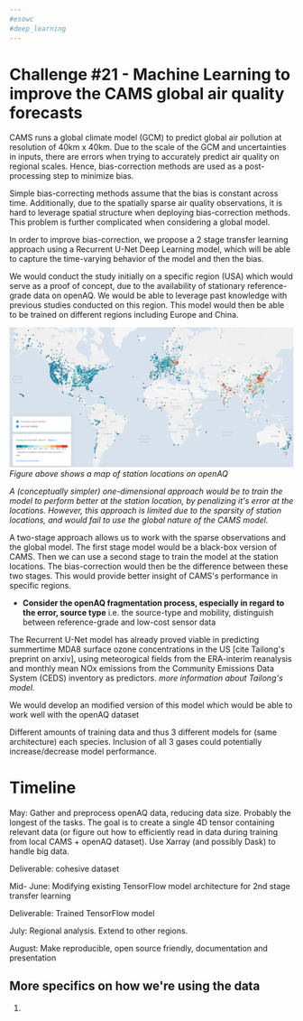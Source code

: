 ```yaml
---
#esowc
#deep_learning
---
```


# Challenge #21 - Machine Learning to improve the CAMS global air quality forecasts

CAMS runs a global climate model (GCM) to predict global air pollution at resolution of 40km x 40km. Due to the scale of the GCM and uncertainties in inputs, there are errors when trying to accurately predict air quality on regional scales. Hence, bias-correction methods are used as a post-processing step to minimize bias.

Simple bias-correcting methods assume that the bias is constant across time. Additionally, due to the spatially sparse air quality observations, it is hard to leverage spatial structure when deploying bias-correction methods. This problem is further complicated when considering a global model.

In order to improve bias-correction, we propose a 2 stage transfer learning approach using a Recurrent U-Net Deep Learning model, which will be able to capture the time-varying behavior of the model and then the bias.

We would conduct the study initially on a specific region (USA) which would serve as a proof of concept, due to the availability of stationary reference-grade data on openAQ. We would be able to leverage past knowledge with previous studies conducted on this region. This model would then be able to be trained on different regions including Europe and China.

![map](map.png)
*Figure above shows a map of station locations on openAQ*

*A (conceptually simpler) one-dimensional approach would be to train the model to perform better at the station location, by penalizing it's error at the locations. However, this approach is limited due to the sparsity of station locations, and would fail to use the global nature of the CAMS model.*

A two-stage approach allows us to work with the sparse observations and the global  model. The first stage model would be a black-box version of CAMS. Then we can use a second stage to train the model at the station locations. The bias-correction would then be the difference between these two stages. This would provide better insight of CAMS's performance in specific regions. 

- **Consider the openAQ fragmentation process, especially in regard to the error, source type**
  i.e. the source-type and  mobility, distinguish between reference-grade and low-cost sensor data

The Recurrent U-Net model has already proved viable in predicting summertime MDA8 surface ozone concentrations in the US [cite Tailong's preprint on arxiv], using meteorogical fields from the ERA-interim reanalysis and monthly mean NOx emissions from the Community Emissions Data System (CEDS) inventory as predictors. *more information about Tailong's model.*

We would develop an modified version of this model which would be able to work well with the openAQ dataset


Different amounts of training data and thus 3 different models for (same architecture) each species. Inclusion of all 3 gases could potentially increase/decrease  model performance. 

# Timeline

May: Gather and preprocess openAQ data, reducing data size. Probably the longest of the tasks. The goal is to create a single 4D tensor containing relevant data (or figure out how to efficiently read in data during training from local CAMS + openAQ dataset). Use Xarray (and possibly Dask) to handle big data.

Deliverable: cohesive dataset

Mid- June: Modifying existing TensorFlow model architecture for 2nd stage transfer learning

Deliverable: Trained TensorFlow model

July: Regional analysis. Extend to other regions.

August: Make reproducible, open source friendly, documentation and presentation

## More specifics on how we're using the data

1. 